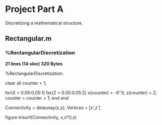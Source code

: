 # Project Part A
Discretizing a mathematical structure.

<h2>Rectangular.m</h2>

<p>
  <h3>%RectangularDiscretization</h3>
  <p>

<b>
21 lines (14 sloc)
320 Bytes
</b>

%RectangularDiscretization:

clear all
counter = 1;

for(X = 0.05:0.05:1)
    for(Z = 0.05:0.05:2)
        x(counter) = -X^3;
        z(counter) = Z;
        counter = counter + 1;
    end
end

Connectivity = delaunay(x,z);
Vertices = [x',z']

figure
trisurf(Connectivity, x,x*0,z)

  </p>
  
  <b></b>  
</p>




